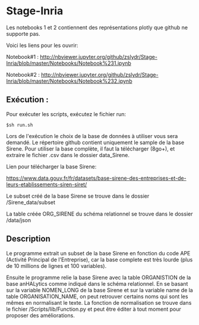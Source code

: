 # Stage-Inria

Les notebooks 1 et 2 contiennent des représentations plotly que github ne supporte pas.

Voici les liens pour les ouvrir:

Notebook#1 : http://nbviewer.jupyter.org/github/zslydr/Stage-Inria/blob/master/Notebooks/Notebook%231.ipynb

Notebook#2 : http://nbviewer.jupyter.org/github/zslydr/Stage-Inria/blob/master/Notebooks/Notebook%232.ipynb

## Exécution :

Pour exécuter les scripts, exécutez le fichier run:
```shell
$sh run.sh
```
Lors de l'exécution le choix de la base de données à utiliser vous sera demandé.
Le répertoire github contient uniquement le sample de la base Sirene. Pour utiliser la base complète, il faut la télécharger (8go+), et extraire le fichier .csv dans le dossier data_Sirene. 

Lien pour télécharger la base Sirene:

https://www.data.gouv.fr/fr/datasets/base-sirene-des-entreprises-et-de-leurs-etablissements-siren-siret/

Le subset créé de la base Sirene se trouve dans le dossier /Sirene_data/subset

La table créée ORG_SIRENE du schéma relationnel se trouve dans le dossier /data/json

## Description

Le programme extrait un subset de la base Sirene en fonction du code APE (Activité Principal de l'Entreprise), car la base complete est très lourde (plus de 10 millions de lignes et 100 variables).

Ensuite le programme relie la base Sirene avec la table ORGANISTION de la base anHALytics comme indiqué dans le schéma relationnel.
En se basant sur la variable NOMEN_LONG de la base Sirene et sur la variable name de la table ORGANISATION_NAME, on peut retrouver certains noms qui sont les mêmes en normalisant le texte.
La fonction de normalisation se trouve dans le fichier /Scripts/lib/Function.py et peut être éditer à tout moment pour proposer des améliorations.
